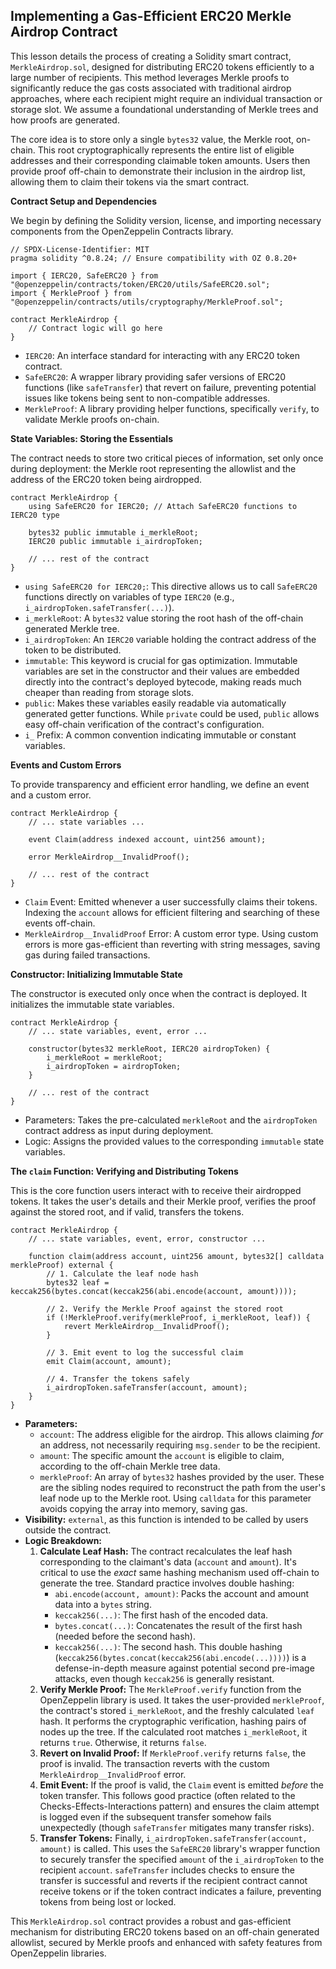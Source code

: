 ## Implementing a Gas-Efficient ERC20 Merkle Airdrop Contract

This lesson details the process of creating a Solidity smart contract, `MerkleAirdrop.sol`, designed for distributing ERC20 tokens efficiently to a large number of recipients. This method leverages Merkle proofs to significantly reduce the gas costs associated with traditional airdrop approaches, where each recipient might require an individual transaction or storage slot. We assume a foundational understanding of Merkle trees and how proofs are generated.

The core idea is to store only a single `bytes32` value, the Merkle root, on-chain. This root cryptographically represents the entire list of eligible addresses and their corresponding claimable token amounts. Users then provide proof off-chain to demonstrate their inclusion in the airdrop list, allowing them to claim their tokens via the smart contract.

**Contract Setup and Dependencies**

We begin by defining the Solidity version, license, and importing necessary components from the OpenZeppelin Contracts library.

```solidity
// SPDX-License-Identifier: MIT
pragma solidity ^0.8.24; // Ensure compatibility with OZ 0.8.20+

import { IERC20, SafeERC20 } from "@openzeppelin/contracts/token/ERC20/utils/SafeERC20.sol";
import { MerkleProof } from "@openzeppelin/contracts/utils/cryptography/MerkleProof.sol";

contract MerkleAirdrop {
    // Contract logic will go here
}
```

*   `IERC20`: An interface standard for interacting with any ERC20 token contract.
*   `SafeERC20`: A wrapper library providing safer versions of ERC20 functions (like `safeTransfer`) that revert on failure, preventing potential issues like tokens being sent to non-compatible addresses.
*   `MerkleProof`: A library providing helper functions, specifically `verify`, to validate Merkle proofs on-chain.

**State Variables: Storing the Essentials**

The contract needs to store two critical pieces of information, set only once during deployment: the Merkle root representing the allowlist and the address of the ERC20 token being airdropped.

```solidity
contract MerkleAirdrop {
    using SafeERC20 for IERC20; // Attach SafeERC20 functions to IERC20 type

    bytes32 public immutable i_merkleRoot;
    IERC20 public immutable i_airdropToken;

    // ... rest of the contract
}
```

*   `using SafeERC20 for IERC20;`: This directive allows us to call `SafeERC20` functions directly on variables of type `IERC20` (e.g., `i_airdropToken.safeTransfer(...)`).
*   `i_merkleRoot`: A `bytes32` value storing the root hash of the off-chain generated Merkle tree.
*   `i_airdropToken`: An `IERC20` variable holding the contract address of the token to be distributed.
*   `immutable`: This keyword is crucial for gas optimization. Immutable variables are set in the constructor and their values are embedded directly into the contract's deployed bytecode, making reads much cheaper than reading from storage slots.
*   `public`: Makes these variables easily readable via automatically generated getter functions. While `private` could be used, `public` allows easy off-chain verification of the contract's configuration.
*   `i_` Prefix: A common convention indicating immutable or constant variables.

**Events and Custom Errors**

To provide transparency and efficient error handling, we define an event and a custom error.

```solidity
contract MerkleAirdrop {
    // ... state variables ...

    event Claim(address indexed account, uint256 amount);

    error MerkleAirdrop__InvalidProof();

    // ... rest of the contract
}
```

*   `Claim` Event: Emitted whenever a user successfully claims their tokens. Indexing the `account` allows for efficient filtering and searching of these events off-chain.
*   `MerkleAirdrop__InvalidProof` Error: A custom error type. Using custom errors is more gas-efficient than reverting with string messages, saving gas during failed transactions.

**Constructor: Initializing Immutable State**

The constructor is executed only once when the contract is deployed. It initializes the immutable state variables.

```solidity
contract MerkleAirdrop {
    // ... state variables, event, error ...

    constructor(bytes32 merkleRoot, IERC20 airdropToken) {
        i_merkleRoot = merkleRoot;
        i_airdropToken = airdropToken;
    }

    // ... rest of the contract
}
```

*   Parameters: Takes the pre-calculated `merkleRoot` and the `airdropToken` contract address as input during deployment.
*   Logic: Assigns the provided values to the corresponding `immutable` state variables.

**The `claim` Function: Verifying and Distributing Tokens**

This is the core function users interact with to receive their airdropped tokens. It takes the user's details and their Merkle proof, verifies the proof against the stored root, and if valid, transfers the tokens.

```solidity
contract MerkleAirdrop {
    // ... state variables, event, error, constructor ...

    function claim(address account, uint256 amount, bytes32[] calldata merkleProof) external {
        // 1. Calculate the leaf node hash
        bytes32 leaf = keccak256(bytes.concat(keccak256(abi.encode(account, amount))));

        // 2. Verify the Merkle Proof against the stored root
        if (!MerkleProof.verify(merkleProof, i_merkleRoot, leaf)) {
            revert MerkleAirdrop__InvalidProof();
        }

        // 3. Emit event to log the successful claim
        emit Claim(account, amount);

        // 4. Transfer the tokens safely
        i_airdropToken.safeTransfer(account, amount);
    }
}

```

*   **Parameters:**
    *   `account`: The address eligible for the airdrop. This allows claiming *for* an address, not necessarily requiring `msg.sender` to be the recipient.
    *   `amount`: The specific amount the `account` is eligible to claim, according to the off-chain Merkle tree data.
    *   `merkleProof`: An array of `bytes32` hashes provided by the user. These are the sibling nodes required to reconstruct the path from the user's leaf node up to the Merkle root. Using `calldata` for this parameter avoids copying the array into memory, saving gas.
*   **Visibility:** `external`, as this function is intended to be called by users outside the contract.
*   **Logic Breakdown:**
    1.  **Calculate Leaf Hash:** The contract recalculates the leaf hash corresponding to the claimant's data (`account` and `amount`). It's critical to use the *exact* same hashing mechanism used off-chain to generate the tree. Standard practice involves double hashing:
        *   `abi.encode(account, amount)`: Packs the account and amount data into a `bytes` string.
        *   `keccak256(...)`: The first hash of the encoded data.
        *   `bytes.concat(...)`: Concatenates the result of the first hash (needed before the second hash).
        *   `keccak256(...)`: The second hash. This double hashing (`keccak256(bytes.concat(keccak256(abi.encode(...))))`) is a defense-in-depth measure against potential second pre-image attacks, even though `keccak256` is generally resistant.
    2.  **Verify Merkle Proof:** The `MerkleProof.verify` function from the OpenZeppelin library is used. It takes the user-provided `merkleProof`, the contract's stored `i_merkleRoot`, and the freshly calculated `leaf` hash. It performs the cryptographic verification, hashing pairs of nodes up the tree. If the calculated root matches `i_merkleRoot`, it returns `true`. Otherwise, it returns `false`.
    3.  **Revert on Invalid Proof:** If `MerkleProof.verify` returns `false`, the proof is invalid. The transaction reverts with the custom `MerkleAirdrop__InvalidProof` error.
    4.  **Emit Event:** If the proof is valid, the `Claim` event is emitted *before* the token transfer. This follows good practice (often related to the Checks-Effects-Interactions pattern) and ensures the claim attempt is logged even if the subsequent transfer somehow fails unexpectedly (though `safeTransfer` mitigates many transfer risks).
    5.  **Transfer Tokens:** Finally, `i_airdropToken.safeTransfer(account, amount)` is called. This uses the `SafeERC20` library's wrapper function to securely transfer the specified `amount` of the `i_airdropToken` to the recipient `account`. `safeTransfer` includes checks to ensure the transfer is successful and reverts if the recipient contract cannot receive tokens or if the token contract indicates a failure, preventing tokens from being lost or locked.

This `MerkleAirdrop.sol` contract provides a robust and gas-efficient mechanism for distributing ERC20 tokens based on an off-chain generated allowlist, secured by Merkle proofs and enhanced with safety features from OpenZeppelin libraries.